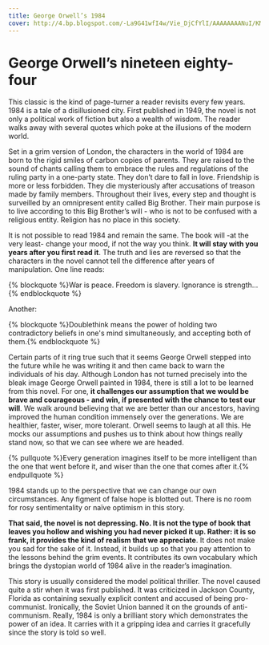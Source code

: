 ```yaml
---
title: George Orwell’s 1984
cover: http://4.bp.blogspot.com/-La9G41wfI4w/Vie_DjCfYlI/AAAAAAAANuI/KMAGqdKGcPo/s1600/1984-19561.jpg
---
```


George Orwell’s nineteen eighty-four
====================================

This classic is the kind of page-turner a reader revisits every few years. 1984 is a tale of a disillusioned city. First published in 1949, the novel is not only a political work of fiction but also a wealth of wisdom. The reader walks away with several quotes which poke at the illusions of the modern world.
 
Set in a grim version of London, the characters in the world of 1984 are born to the rigid smiles of carbon copies of parents. They are raised to the sound of chants calling them to embrace the rules and regulations of the ruling party in a one-party state. They don’t dare to fall in love. Friendship is more or less forbidden. They die mysteriously after accusations of treason made by family members. Throughout their lives, every step and thought is surveilled by an omnipresent entity called Big Brother. Their main purpose is to live according to this Big Brother’s will - who is not to be confused with a religious entity. Religion has no place in this society.

It is not possible to read 1984 and remain the same. The book will -at the very least- change your mood, if not the way you think. **It will stay with you years after you first read it**. The truth and lies are reversed so that the characters in the novel cannot tell the difference after years of manipulation. One line reads:

{% blockquote %}War is peace. Freedom is slavery. Ignorance is strength...{% endblockquote %}
 
Another:

{% blockquote %}Doublethink means the power of holding two contradictory beliefs in one's mind simultaneously, and accepting both of them.{% endblockquote %}

Certain parts of it ring true such that it seems George Orwell stepped into the future while he was writing it and then came back to warn the individuals of his day. Although London has not turned precisely into the bleak image George Orwell painted in 1984, there is still a lot to be learned from this novel. For one, **it challenges our assumption that we would be brave and courageous - and win, if presented with the chance to test our will**. We walk around believing that we are better than our ancestors, having improved the human condition immensely over the generations. We are healthier, faster, wiser, more tolerant. Orwell seems to laugh at all this. He mocks our assumptions and pushes us to think about how things really stand now, so that we can see where we are headed.
 
{% pullquote %}Every generation imagines itself to be more intelligent than the one that went before it, and wiser than the one that comes after it.{% endpullquote %}

1984 stands up to the perspective that we can change our own circumstances. Any figment of false hope is blotted out. There is no room for rosy sentimentality or naïve optimism in this story.
 
**That said, the novel is not depressing. No. It is not the type of book that leaves you hollow and wishing you had never picked it up. Rather: it is so frank, it provides the kind of realism that we appreciate**. It does not make you sad for the sake of it. Instead, it builds up so that you pay attention to the lessons behind the grim events. It contributes its own vocabulary which brings the dystopian world of 1984 alive in the reader’s imagination.
 
This story is usually considered the model political thriller. The novel caused quite a stir when it was first published. It was criticized in Jackson County, Florida as containing sexually explicit content and accused of being pro-communist. Ironically, the Soviet Union banned it on the grounds of anti-communism. Really, 1984 is only a brilliant story which demonstrates the power of an idea. It carries with it a gripping idea and carries it gracefully since the story is told so well. 
